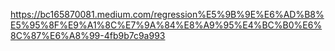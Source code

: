 https://bc165870081.medium.com/regression%E5%9B%9E%E6%AD%B8%E5%95%8F%E9%A1%8C%E7%9A%84%E8%A9%95%E4%BC%B0%E6%8C%87%E6%A8%99-4fb9b7c9a993